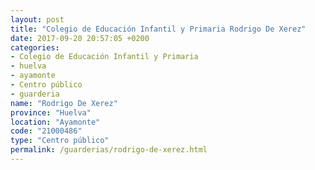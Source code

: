 ```yaml
---
layout: post
title: "Colegio de Educación Infantil y Primaria Rodrigo De Xerez"
date: 2017-09-20 20:57:05 +0200
categories:
- Colegio de Educación Infantil y Primaria
- huelva
- ayamonte
- Centro público
- guarderia
name: "Rodrigo De Xerez"
province: "Huelva"
location: "Ayamonte"
code: "21000486"
type: "Centro público"
permalink: /guarderias/rodrigo-de-xerez.html
---
```

